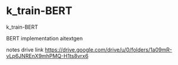# k_train-BERT
k_train-BERT

BERT implementation
aitextgen

notes drive link
https://drive.google.com/drive/u/0/folders/1a09mR-vLp6JNREnX9mhPMQ-H1ts8vrx6
